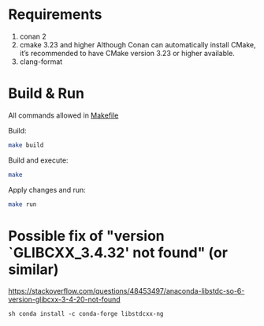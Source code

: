 # Requirements
1. conan 2
2. cmake 3.23 and higher
    Although Conan can automatically install CMake, it’s recommended to have CMake version 3.23 or higher available.
3. clang-format


# Build & Run
All commands allowed in [Makefile](./Makefile)

Build:
```sh
make build
```

Build and execute:
```sh
make
```

Apply changes and run:
```sh
make run
```
# Possible fix of "version `GLIBCXX_3.4.32' not found" (or similar)

https://stackoverflow.com/questions/48453497/anaconda-libstdc-so-6-version-glibcxx-3-4-20-not-found

``sh
conda install -c conda-forge libstdcxx-ng
``
